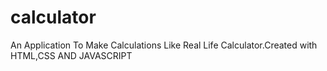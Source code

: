 # calculator
An Application To Make Calculations Like Real Life Calculator.Created with HTML,CSS AND JAVASCRIPT
